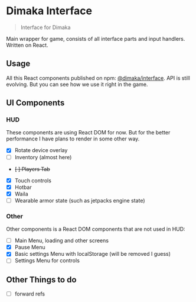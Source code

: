 # Dimaka Interface

> Interface for Dimaka

Main wrapper for game, consists of all interface parts and input handlers. Written on React.

## Usage

All this React components published on npm: [@dimaka/interface](http://npmjs.com/@dimaka/interface).
API is still evolving. But you can see how we use it right in the game.

## UI Components

### HUD

These components are using React DOM for now. But for the better performance I have plans to render in some other way.

- [X] Rotate device overlay
- [ ] Inventory (almost here)
- ~~[ ] Players Tab~~
- [X] Touch controls
- [X] Hotbar
- [X] Waila
- [ ] Wearable armor state (such as jetpacks engine state)

### Other

Other components is a React DOM components that are not used in HUD:

- [ ] Main Menu, loading and other screens
- [X] Pause Menu
- [X] Basic settings Menu with localStorage (will be removed I guess)
- [ ] Settings Menu for controls

## Other Things to do

- [ ] forward refs
